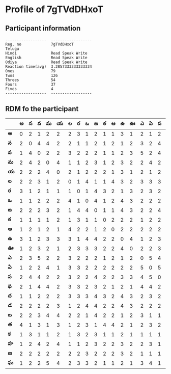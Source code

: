 



# Profile of 7gTVdDHxoT

## Participant information



```
------------------  ------------------
Reg. no             7gTVdDHxoT
Telugu
Hindi               Read Speak Write
English             Read Speak Write
Odiya               Read Speak Write
Reaction time(avg)  3.2857333333333334
Ones                79
Twos                126
Threes              54
Fours               37
Fives               4
------------------  ------------------
```  

## RDM fo the participant
  
  
|       |   అ |   న |   వ |   మ |   య |   ల |   ర |   ఒ |   జ |   ఠ |   ఆ |   ఉ |   ఊ |   ఎ |   ఏ |   ప |   ఫ |   ద |   డ |   బ |   త |   క |   హ |   ణ |   ఘ |
|-------|-----|-----|-----|-----|-----|-----|-----|-----|-----|-----|-----|-----|-----|-----|-----|-----|-----|-----|-----|-----|-----|-----|-----|-----|-----|
| **అ** |   0 |   2 |   1 |   2 |   2 |   2 |   3 |   1 |   2 |   1 |   1 |   3 |   1 |   2 |   1 |   2 |   2 |   1 |   2 |   2 |   4 |   1 |   1 |   2 |   1 |
| **న** |   2 |   0 |   4 |   4 |   2 |   2 |   1 |   1 |   2 |   1 |   2 |   1 |   2 |   3 |   2 |   4 |   1 |   1 |   2 |   2 |   1 |   3 |   2 |   2 |   2 |
| **వ** |   1 |   4 |   0 |   2 |   2 |   3 |   2 |   2 |   2 |   1 |   1 |   2 |   3 |   5 |   2 |   4 |   4 |   2 |   2 |   3 |   3 |   1 |   4 |   2 |   2 |
| **మ** |   2 |   4 |   2 |   0 |   4 |   1 |   1 |   2 |   3 |   1 |   2 |   3 |   2 |   2 |   4 |   2 |   4 |   2 |   2 |   4 |   1 |   1 |   2 |   2 |   5 |
| **య** |   2 |   2 |   2 |   4 |   0 |   2 |   1 |   2 |   2 |   2 |   1 |   3 |   1 |   2 |   1 |   2 |   2 |   2 |   3 |   4 |   3 |   2 |   4 |   2 |   4 |
| **ల** |   2 |   2 |   3 |   1 |   2 |   0 |   1 |   4 |   1 |   1 |   4 |   3 |   2 |   3 |   3 |   3 |   3 |   3 |   1 |   2 |   1 |   1 |   1 |   2 |   2 |
| **ర** |   3 |   1 |   2 |   1 |   1 |   1 |   0 |   1 |   4 |   3 |   2 |   1 |   3 |   2 |   3 |   2 |   3 |   3 |   2 |   2 |   2 |   3 |   1 |   2 |   3 |
| **ఒ** |   1 |   1 |   2 |   2 |   2 |   4 |   1 |   0 |   4 |   1 |   2 |   4 |   3 |   2 |   2 |   2 |   2 |   3 |   4 |   1 |   3 |   2 |   2 |   3 |   3 |
| **జ** |   2 |   2 |   2 |   3 |   2 |   1 |   4 |   4 |   0 |   1 |   1 |   4 |   3 |   2 |   2 |   4 |   3 |   4 |   4 |   4 |   1 |   3 |   3 |   2 |   2 |
| **ఠ** |   1 |   1 |   1 |   1 |   2 |   1 |   3 |   1 |   1 |   0 |   2 |   2 |   2 |   1 |   2 |   2 |   2 |   3 |   2 |   2 |   4 |   1 |   2 |   2 |   1 |
| **ఆ** |   1 |   2 |   1 |   2 |   1 |   4 |   2 |   2 |   1 |   2 |   0 |   2 |   2 |   2 |   2 |   2 |   1 |   2 |   2 |   2 |   4 |   1 |   2 |   2 |   1 |
| **ఉ** |   3 |   1 |   2 |   3 |   3 |   3 |   1 |   4 |   4 |   2 |   2 |   0 |   4 |   1 |   2 |   3 |   2 |   4 |   4 |   1 |   2 |   2 |   3 |   3 |   2 |
| **ఊ** |   1 |   2 |   3 |   2 |   1 |   2 |   3 |   3 |   3 |   2 |   2 |   4 |   0 |   2 |   2 |   3 |   1 |   3 |   3 |   2 |   1 |   1 |   2 |   2 |   1 |
| **ఎ** |   2 |   3 |   5 |   2 |   2 |   3 |   2 |   2 |   2 |   1 |   2 |   1 |   2 |   0 |   5 |   4 |   4 |   2 |   2 |   3 |   2 |   1 |   2 |   1 |   3 |
| **ఏ** |   1 |   2 |   2 |   4 |   1 |   3 |   3 |   2 |   2 |   2 |   2 |   2 |   2 |   5 |   0 |   5 |   4 |   3 |   2 |   1 |   3 |   1 |   3 |   1 |   4 |
| **ప** |   2 |   4 |   4 |   2 |   2 |   3 |   2 |   2 |   4 |   2 |   2 |   3 |   3 |   4 |   5 |   0 |   2 |   2 |   2 |   1 |   2 |   1 |   1 |   1 |   1 |
| **ఫ** |   2 |   1 |   4 |   4 |   2 |   3 |   3 |   2 |   3 |   2 |   1 |   2 |   1 |   4 |   4 |   2 |   0 |   4 |   2 |   3 |   2 |   1 |   4 |   3 |   2 |
| **ద** |   1 |   1 |   2 |   2 |   2 |   3 |   3 |   3 |   4 |   3 |   2 |   4 |   3 |   2 |   3 |   2 |   4 |   0 |   3 |   1 |   2 |   1 |   2 |   2 |   2 |
| **డ** |   2 |   2 |   2 |   2 |   3 |   1 |   2 |   4 |   4 |   2 |   2 |   4 |   3 |   2 |   2 |   2 |   2 |   3 |   0 |   4 |   1 |   1 |   3 |   1 |   3 |
| **బ** |   2 |   2 |   3 |   4 |   4 |   2 |   2 |   1 |   4 |   2 |   2 |   1 |   2 |   3 |   1 |   1 |   3 |   1 |   4 |   0 |   2 |   2 |   3 |   1 |   1 |
| **త** |   4 |   1 |   3 |   1 |   3 |   1 |   2 |   3 |   1 |   4 |   4 |   2 |   1 |   2 |   3 |   2 |   2 |   2 |   1 |   2 |   0 |   1 |   2 |   2 |   2 |
| **క** |   1 |   3 |   1 |   1 |   2 |   1 |   3 |   2 |   3 |   1 |   1 |   2 |   1 |   1 |   1 |   1 |   1 |   1 |   1 |   2 |   1 |   0 |   1 |   1 |   2 |
| **హ** |   1 |   2 |   4 |   2 |   4 |   1 |   1 |   2 |   3 |   2 |   2 |   3 |   2 |   2 |   3 |   1 |   4 |   2 |   3 |   3 |   2 |   1 |   0 |   1 |   3 |
| **ణ** |   2 |   2 |   2 |   2 |   2 |   2 |   2 |   3 |   2 |   2 |   2 |   3 |   2 |   1 |   1 |   1 |   3 |   2 |   1 |   1 |   2 |   1 |   1 |   0 |   1 |
| **ఘ** |   1 |   2 |   2 |   5 |   4 |   2 |   3 |   3 |   2 |   1 |   1 |   2 |   1 |   3 |   4 |   1 |   2 |   2 |   3 |   1 |   2 |   2 |   3 |   1 |   0 |